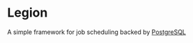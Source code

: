 # Legion

A simple framework for job scheduling backed by [PostgreSQL](https://www.postgresql.org/)
